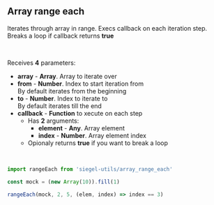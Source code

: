 ## Array range each

Iterates through array in range. Execs callback on each iteration step. Breaks a loop if callback returns **true**

<br />

Receives **4** parameters:
- **array** - **Array**. Array to iterate over
- **from** - **Number**. Index to start iteration from<br />
    By default iterates from the beginning
- **to** - **Number**. Index to iterate to<br />
    By default iterates till the end
- **callback** - **Function** to xecute on each step
    - Has **2** arguments:
        - **element** - **Any**. Array element
        - **index** - **Number**. Array element index
    - Opionaly returns **true** if you want to break a loop

<br />

```js
import rangeEach from 'siegel-utils/array_range_each'

const mock = (new Array(10)).fill(1)

rangeEach(mock, 2, 5, (elem, index) => index == 3)
```